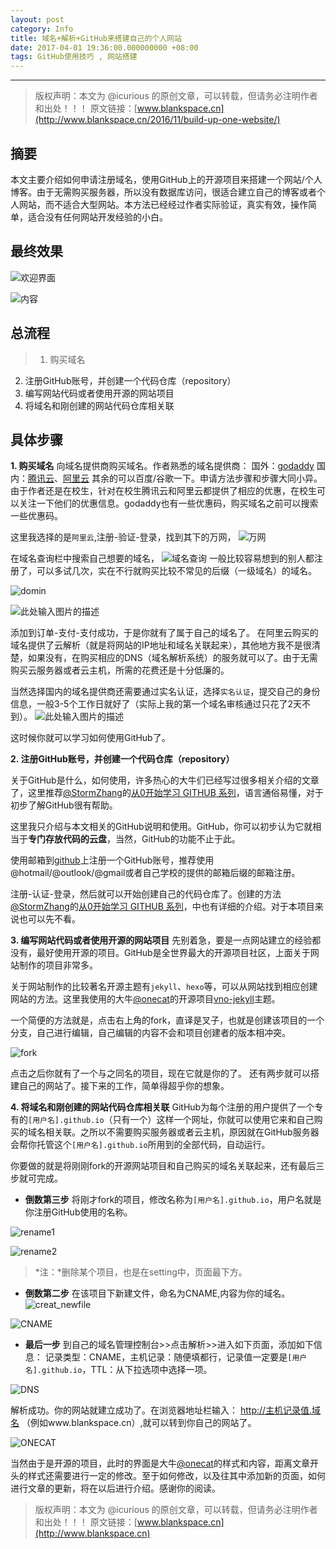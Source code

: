 ```yaml
---
layout: post
category: Info
title: 域名+解析+GitHub来搭建自己的个人网站
date: 2017-04-01 19:36:00.000000000 +08:00
tags: GitHub使用技巧 , 网站搭建
---
```


---

>版权声明：本文为 @icurious
的原创文章，可以转载，但请务必注明作者和出处！！！
原文链接：[www.blankspace.cn](http://www.blankspace.cn/2016/11/build-up-one-website/)

## 摘要
本文主要介绍如何申请注册域名，使用GitHub上的开源项目来搭建一个网站/个人博客。由于无需购买服务器，所以没有数据库访问，很适合建立自己的博客或者个人网站，而不适合大型网站。本方法已经经过作者实际验证，真实有效，操作简单，适合没有任何网站开发经验的小白。

## 最终效果
![欢迎界面][1]

![内容][2]


## 总流程
>1. 购买域名
2. 注册GitHub账号，并创建一个代码仓库（repository）
3. 编写网站代码或者使用开源的网站项目
4. 将域名和刚创建的网站代码仓库相关联

## 具体步骤
**1. 购买域名**
向域名提供商购买域名。作者熟悉的域名提供商：
国外：[godaddy](http://www.godaddy.com/)
国内：[腾讯云](http://www.qcloud.com/)、[阿里云](https://www.aliyun.com/)
其余的可以百度/谷歌一下。申请方法步骤和步骤大同小异。
由于作者还是在校生，针对在校生腾讯云和阿里云都提供了相应的优惠，在校生可以关注一下他们的优惠信息。godaddy也有一些优惠码，购买域名之前可以搜索一些优惠码。

这里我选择的是`阿里云`,注册-验证-登录，找到其下的万网，
![万网][3]

在域名查询栏中搜索自己想要的域名，
![域名查询][4]
一般比较容易想到的别人都注册了，可以多试几次，实在不行就购买比较不常见的后缀（一级域名）的域名。

![domin][5]

![此处输入图片的描述][6]

添加到订单-支付-支付成功，于是你就有了属于自己的域名了。
在阿里云购买的域名提供了云解析（就是将网站的IP地址和域名关联起来），其他地方我不是很清楚，如果没有，在购买相应的DNS（域名解析系统）的服务就可以了。由于无需购买云服务器或者云主机，所需的花费还是十分低廉的。

当然选择国内的域名提供商还需要通过实名认证，选择`实名认证`，提交自己的身份信息，一般3-5个工作日就好了（实际上我的第一个域名审核通过只花了2天不到）。
![此处输入图片的描述][7]

这时候你就可以学习如何使用GitHub了。

**2. 注册GitHub账号，并创建一个代码仓库（repository）**

关于GitHub是什么，如何使用，许多热心的大牛们已经写过很多相关介绍的文章了，这里推荐[@StormZhang](http://stormzhang.com)的[从0开始学习 GITHUB 系列](http://stormzhang.com/github/2016/05/26/learn-github-from-zero2/)，语言通俗易懂，对于初步了解GitHub很有帮助。

这里我只介绍与本文相关的GitHub说明和使用。GitHub，你可以初步认为它就相当于**专门存放代码的云盘**，当然，GitHub的功能不止于此。

使用邮箱到[github](https://github.com/)上注册一个GitHub账号，推荐使用@hotmail/@outlook/@gmail或者自己学校的提供的邮箱后缀的邮箱注册。

注册-认证-登录，然后就可以开始创建自己的代码仓库了。创建的方法[@StormZhang](http://stormzhang.com)的[从0开始学习 GITHUB 系列](http://stormzhang.com/github/2016/05/26/learn-github-from-zero2/)，中也有详细的介绍。对于本项目来说也可以先不看。


**3. 编写网站代码或者使用开源的网站项目**
先别着急，要是一点网站建立的经验都没有，最好使用开源的项目。GitHub是全世界最大的开源项目社区，上面关于网站制作的项目非常多。

关于网站制作的比较著名开源主题有`jekyll`、`hexo`等，可以从网站找到相应创建网站的方法。这里我使用的大牛[@onecat](https://github.com/onevcat)的开源项目[vno-jekyll](https://github.com/onevcat/vno-jekyll)主题。

一个简便的方法就是，点击右上角的fork，直译是叉子，也就是创建该项目的一个分支，自己进行编辑，自己编辑的内容不会和项目创建者的版本相冲突。

![fork][8]

点击之后你就有了一个与之同名的项目，现在它就是你的了。
还有两步就可以搭建自己的网站了。接下来的工作，简单得超乎你的想象。

**4. 将域名和刚创建的网站代码仓库相关联**
GitHub为每个注册的用户提供了一个专有的`[用户名].github.io`（只有一个）这样一个网址，你就可以使用它来和自己购买的域名相关联。之所以不需要购买服务器或者云主机，原因就在GitHub服务器会帮你托管这个`[用户名].github.io`所用到的全部代码，自动运行。

你要做的就是将刚刚fork的开源网站项目和自己购买的域名关联起来，还有最后三步就可完成。

- **倒数第三步**
将刚才fork的项目，修改名称为`[用户名].github.io`，用户名就是你注册GitHub使用的名称。

![rename1][9]

![rename2][10]

> *注：*删除某个项目，也是在setting中，页面最下方。

- **倒数第二步**
在该项目下新建文件，命名为CNAME,内容为你的域名。
![creat_newfile][11]

![CNAME][12]

- **最后一步**
到自己的域名管理控制台>>点击解析>>进入如下页面，添加如下信息：
记录类型：CNAME，主机记录：随便填都行，记录值一定要是`[用户名].github.io`，TTL：从下拉选项中选择一项。

![DNS][13]

解析成功。你的网站就建立成功了。在浏览器地址栏输入：
http://主机记录值.域名
（例如www.blankspace.cn）,就可以转到你自己的网站了。

![ONECAT][14]

当然由于是开源的项目，此时的界面是大牛[@onecat](https://github.com/onevcat)的样式和内容，距离文章开头的样式还需要进行一定的修改。至于如何修改，以及往其中添加新的页面，如何进行文章的更新，将在以后进行介绍。感谢你的阅读。

>版权声明：本文为 @icurious
的原创文章，可以转载，但请务必注明作者和出处！！！
原文链接：[www.blankspace.cn](http://www.blankspace.cn)


  [1]: http://ww2.sinaimg.cn/mw690/005Q2IiXgw1f9oczwoji1j311x0lb787.jpg
  [2]: http://ww3.sinaimg.cn/mw690/005Q2IiXgw1f9oeaiiq9hj311x0lbdqd.jpg
  [3]: http://ww1.sinaimg.cn/mw690/005Q2IiXgw1f9ocynqxdtj30zo04qab0.jpg
  [4]: http://ww3.sinaimg.cn/mw690/005Q2IiXgw1f9ocym9yezj30wq0220th.jpg
  [5]: http://ww1.sinaimg.cn/mw690/005Q2IiXgw1f9ocymyl3hj30qz0hl0x4.jpg
  [6]: http://ww3.sinaimg.cn/mw690/005Q2IiXgw1f9ocyftvm7j30zq0hlad7.jpg
  [7]: http://ww1.sinaimg.cn/mw690/005Q2IiXgw1f9odpxxloyj30zr082abs.jpg
  [8]: http://ww3.sinaimg.cn/mw690/005Q2IiXgw1f9ocyja1n9j30s50jhgpl.jpg
  [9]: http://ww2.sinaimg.cn/mw690/005Q2IiXgw1f9ocymd7rvj30s204t755.jpg
  [10]: http://ww3.sinaimg.cn/mw690/005Q2IiXgw1f9ocylebq6j30rt07yq49.jpg
  [11]: http://ww1.sinaimg.cn/mw690/005Q2IiXgw1f9ocyh7d30j30rf03e0tc.jpg
  [12]: http://ww1.sinaimg.cn/mw690/005Q2IiXgw1f9ode0zjpuj30rj0b9jso.jpg
  [13]: http://ww1.sinaimg.cn/mw690/005Q2IiXgw1f9ocyj9waij30zr0dkjv9.jpg
  [14]: http://ww2.sinaimg.cn/mw690/005Q2IiXgw1f9ode7nsbvj311y0k0dmb.jpg
